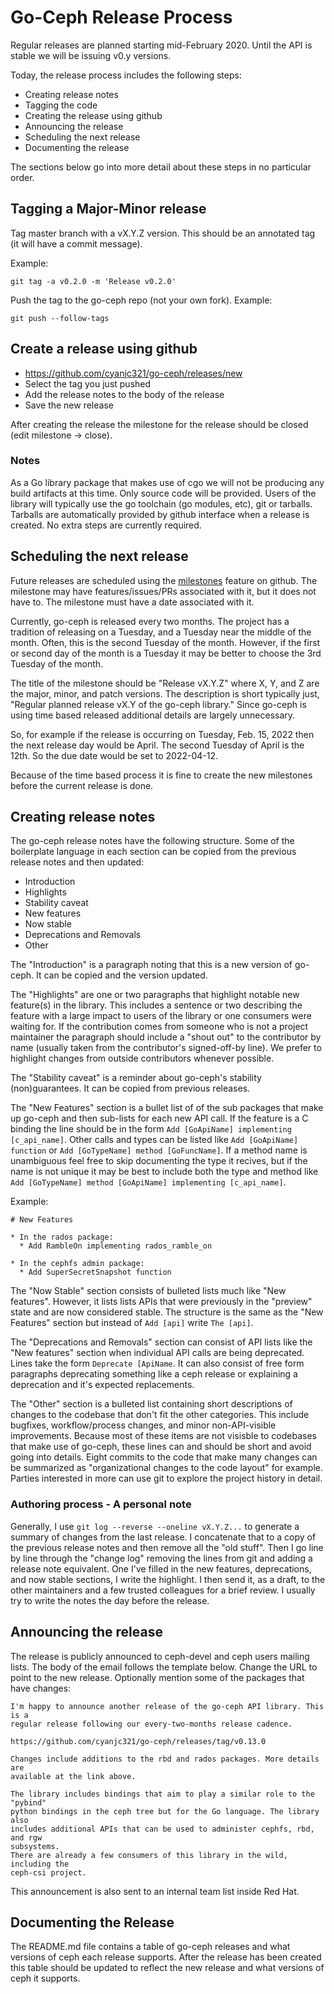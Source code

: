 
# Go-Ceph Release Process

Regular releases are planned starting mid-February 2020. Until the API is
stable we will be issuing v0.y versions.

Today, the release process includes the following steps:
* Creating release notes
* Tagging the code
* Creating the release using github
* Announcing the release
* Scheduling the next release
* Documenting the release

The sections below go into more detail about these steps in no particular order.

## Tagging a Major-Minor release

Tag master branch with a vX.Y.Z version. This should be an annotated tag (it
will have a commit message).

Example:
```shell
git tag -a v0.2.0 -m 'Release v0.2.0'
```

Push the tag to the go-ceph repo (not your own fork).
Example:
```shell
git push --follow-tags
```


## Create a release using github
* https://github.com/cyanjc321/go-ceph/releases/new
* Select the tag you just pushed
* Add the release notes to the body of the release
* Save the new release

After creating the release the milestone for the release should be closed
(edit milestone -> close).


### Notes

As a Go library package that makes use of cgo we will not be producing any
build artifacts at this time. Only source code will be provided. Users of the
library will typically use the go toolchain (go modules, etc), git or tarballs.
Tarballs are automatically provided by github interface when a release is
created. No extra steps are currently required.


## Scheduling the next release

Future releases are scheduled using the
[milestones](https://github.com/cyanjc321/go-ceph/milestones) feature on github. The
milestone may have features/issues/PRs associated with it, but it does not have
to. The milestone must have a date associated with it.

Currently, go-ceph is released every two months. The project has a tradition of
releasing on a Tuesday, and a Tuesday near the middle of the month. Often, this
is the second Tuesday of the month. However, if the first or second day of the
month is a Tuesday it may be better to choose the 3rd Tuesday of the month.

The title of the milestone should be "Release vX.Y.Z" where X, Y, and Z are the
major, minor, and patch versions. The description is short typically just,
"Regular planned release vX.Y of the go-ceph library." Since go-ceph is using
time based released additional details are largely unnecessary.

So, for example if the release is occurring on Tuesday, Feb. 15, 2022 then the
next release day would be April. The second Tuesday of April is the 12th. So
the due date would be set to 2022-04-12.

Because of the time based process it is fine to create the new milestones before
the current release is done.


## Creating release notes

The go-ceph release notes have the following structure. Some of the boilerplate
language in each section can be copied from the previous release notes and then
updated:
* Introduction
* Highlights
* Stability caveat
* New features
* Now stable
* Deprecations and Removals
* Other

The "Introduction" is a paragraph noting that this is a new version
of go-ceph. It can be copied and the version updated.

The "Highlights" are one or two paragraphs that highlight notable new feature(s)
in the library. This includes a sentence or two describing the feature with a
large impact to users of the library or one consumers were waiting for.
If the contribution comes from someone who is not a project maintainer the
paragraph should include a "shout out" to the contributor by name (usually
taken from the contributor's signed-off-by line). We prefer to highlight changes
from outside contributors whenever possible.

The "Stability caveat" is a reminder about go-ceph's stability (non)guarantees.
It can be copied from previous releases.

The "New Features" section is a bullet list of of the sub packages that make up
go-ceph and then sub-lists for each new API call. If the feature is a C binding
the line should be in the form `Add [GoApiName] implementing [c_api_name]`.
Other calls and types can be listed like `Add [GoApiName] function` or `Add
[GoTypeName] method [GoFuncName]`. If a method name is unambiguous feel free to
skip documenting the type it recives, but if the name is not unique it may be
best to include both the type and method like `Add [GoTypeName] method
[GoApiName] implementing [c_api_name]`.

Example:
```
# New Features

* In the rados package:
  * Add RambleOn implementing rados_ramble_on

* In the cephfs admin package:
  * Add SuperSecretSnapshot function
```

The "Now Stable" section consists of bulleted lists much like "New features".
However, it lists lists APIs that were previously in the "preview" state and are now
considered stable. The structure is the same as the "New Features" section but
instead of `Add [api]` write `The [api]`.

The "Deprecations and Removals" section can consist of API lists like the "New
features" section when individual API calls are being deprecated. Lines take
the form `Deprecate [ApiName`. It can also consist of free form paragraphs
deprecating something like a ceph release or explaining a deprecation and it's
expected replacements.

The "Other" section is a bulleted list containing short descriptions of changes
to the codebase that don't fit the other categories. This include bugfixes,
workflow/process changes, and minor non-API-visible improvements. Because most of
these items are not visisble to codebases that make use of go-ceph, these lines
can and should be short and avoid going into details. Eight commits to the code
that make many changes can be summarized as "organizational changes to the code
layout" for example. Parties interested in more can use git to explore the
project history in detail.

### Authoring process - A personal note

Generally, I use `git log --reverse --oneline vX.Y.Z...` to generate a summary
of changes from the last release. I concatenate that to a copy of the previous
release notes and then remove all the "old stuff". Then I go line by line
through the "change log" removing the lines from git and adding a release note
equivalent.  One I've filled in the new features, deprecations, and now stable
sections, I write the highlight. I then send it, as a draft, to the other
maintainers and a few trusted colleagues for a brief review. I usually try to
write the notes the day before the release.

## Announcing the release

The release is publicly announced to ceph-devel and ceph users mailing lists.
The body of the email follows the template below.  Change the URL to point to
the new release. Optionally mention some of the packages that have changes:

```
I'm happy to announce another release of the go-ceph API library. This is a
regular release following our every-two-months release cadence.

https://github.com/cyanjc321/go-ceph/releases/tag/v0.13.0

Changes include additions to the rbd and rados packages. More details are
available at the link above.

The library includes bindings that aim to play a similar role to the "pybind"
python bindings in the ceph tree but for the Go language. The library also
includes additional APIs that can be used to administer cephfs, rbd, and rgw
subsystems.
There are already a few consumers of this library in the wild, including the
ceph-csi project.
```

This announcement is also sent to an internal team list inside Red Hat.


## Documenting the Release

The README.md file contains a table of go-ceph releases and what versions of
ceph each release supports. After the release has been created this table
should be updated to reflect the new release and what versions of ceph it
supports.
